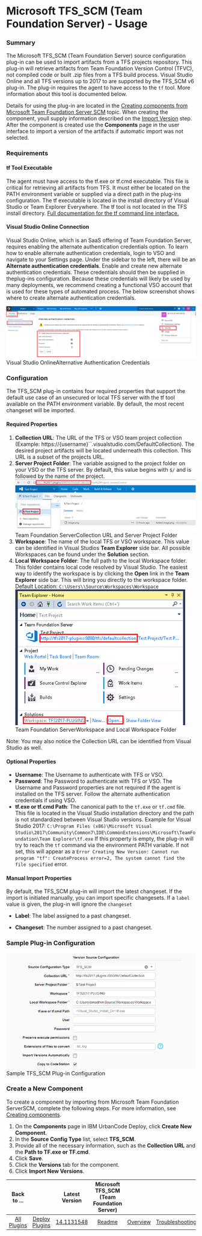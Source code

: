 
# Microsoft TFS_SCM (Team Foundation Server) - Usage

### Summary


The Microsoft TFS\_SCM (Team Foundation Server) source configuration plug-in can be used to import artifacts from a TFS projects repository. This plug-in will retrieve artifacts from Team Foundation Version Control (TFVC), not compiled code or built .zip files from a TFS build process. Visual Studio Online and all TFS versions up to 2017 to are supported by the TFS\_SCM v6 plug-in. The plug-in requires the agent to have access to the `tf` tool. More information about this tool is documented below.

Details for using the plug-in are located in the [Creating components from Microsoft Team Foundation Server SCM](https://www.ibm.com/docs/en/urbancode-deploy/7.2.3?topic=ccfscms-creating-components-from-microsoft-team-foundation-server-scm) topic. When creating the component, youll supply information described on the [Import Version](https://urbancode.github.io/IBM-UCx-PLUGIN-DOCS/UCD/FileSystemSourceConfig/steps.html#import_version) step. After the component is created use the **Components** page in the user interface to import a version of the artifacts if automatic import was not selected.

### Requirements

#### tf Tool Executable


The agent must have access to the tf.exe or tf.cmd executable. This file is critical for retrieving all artifacts from TFS. It must either be located on the PATH environment variable or supplied via a direct path in the plug-ins configuration. The tf executable is located in the install directory of Visual Studio or Team Explorer Everywhere. The tf tool is not located in the TFS install directory. [Full documentation for the tf command line interface.](https://www.visualstudio.com/en-us/docs/tfvc/use-team-foundation-version-control-commands)


#### Visual Studio Online Connection


Visual Studio Online, which is an SaaS offering of Team Foundation Server, requires enabling the alternate authentication credentials option. To learn how to enable alternate authentication credentials, login to VSO and navigate to your Settings page. Under the sidebar to the left, there will be an **Alternate authentication credentials**. Enable and create new alternate authentication credentials. These credentials should then be supplied in theplug-ins configuration. Because these credentials will likely be used by many deployments, we recommend creating a functional VSO account that is used for these types of automated process. The below screenshot shows where to create alternate authentication credentials.


[![](media/alternate-credentials.png)](media/alternate-credentials.png)
Visual Studio OnlineAlternative Authentication Credentials


### Configuration


The TFS\_SCM plug-in contains four required properties that support the default use case of an unsecured or local TFS server with the tf tool available on the PATH environment variable. By default, the most recent changeset will be imported.

#### Required Properties

1. **Collection URL**: The URL of the TFS or VSO team project collection (Example: https://{username}``.visualstudio.com/DefaultCollection). The desired project artifacts will be located underneath this collection. This URL is a subset of the projects URL.
2. **Server Project Folder**: The variable assigned to the project folder on your VSO or the TFS server. By default, this value begins with `$/` and is followed by the name of the project.
[![](media/tfs-config.png)](media/tfs-config.png)
Team Foundation ServerCollection URL and Server Project Folder
3. **Workspace**: The name of the local TFS or VSO workspace. This value can be identified in Visual Studios **Team Explorer** side bar. All possible Workspaces can be found under the **Solution** section.
4. **Local Workspace Folder**: The full path to the local Workspace folder. This folder contains local code resolved by Visual Studio. The easiest way to identify the workspace is by clicking the **Open** link in the **Team Explorer** side bar. This will bring you directly to the workspace folder. Default Location: `C:\Users\\Source\Workspaces\Workspace`
[![](media/vs-config.png)](media/vs-config.png)
Team Foundation ServerWorkspace and Local Workspace Folder


Note: You may also notice the Collection URL can be identified from Visual Studio as well.

#### Optional Properties

* **Username**: The Username to authenticate with TFS or VSO.
* **Password**: The Password to authenticate with TFS or VSO. The Username and Password properties are not required if the agent is installed on the TFS server. Follow the alternate authentication credentials if using VSO.
* **tf.exe or tf.cmd Path**: The canonical path to the `tf.exe` or `tf.cmd` file. This file is located in the Visual Studio installation directory and the path is not standardized between Visual Studio versions. Example for Visual Studio 2017: `C:\Program Files (x86)\Microsoft Visual Studio\2017\Community\Common7\IDE\CommonExtensions\Microsoft\TeamFoundation\Team Explorer\tf.exe`
If this property is empty, the plug-in will try to reach the `tf` command via the environment PATH variable. If not set, this will appear as a `Error Creating New Version: Cannot run program "tf": CreateProcess error=2, The system cannot find the file specified` error.


#### Manual Import Properties

By default, the TFS\_SCM plug-in will import the latest changeset. If the import is initiated manually, you can import specific changesets. If a `label` value is given, the plug-in will ignore the `changeset`


- **Label**: The label assigned to a past changeset.

- **Changeset**: The number assigned to a past changeset.

### Sample Plug-in Configuration

[![](media/tfs-scm-config.png)](media/tfs-scm-config.png)
Sample TFS\_SCM Plug-in Configuration


### Create a New Component


To create a component by importing from Microsoft Team Foundation ServerSCM, complete the following steps. For more information, see [Creating components](https://www.ibm.com/docs/en/urbancode-deploy/7.2.3?topic=components-creating "Creating components").

1. On the **Components** page in IBM UrbanCode Deploy, click **Create New Component**.
2. In the **Source Config Type** list, select **TFS\_SCM**.
3. Provide all of the necessary information, such as the **Collection URL** and the **Path to TF.exe or TF.cmd**.
4. Click **Save**.
5. Click the **Versions** tab for the component.
6. Click **Import New Versions**.

|Back to ...||Latest Version|Microsoft TFS_SCM (Team Foundation Server) |||||
| :---: | :---: | :---: | :---: | :---: | :---: | :---: | :---: |
|[All Plugins](../../index.md)|[Deploy Plugins](../README.md)|[14.1131548](https://raw.githubusercontent.com/UrbanCode/IBM-UCD-PLUGINS/main/files/TFS_SCM-SourceConfig/ucd-TFS_SCM-SourceConfig-14.1131548.zip)|[Readme](README.md)|[Overview](overview.md)|[Troubleshooting](troubleshooting.md)|[Settings](settings.md)|[Downloads](downloads.md)|
